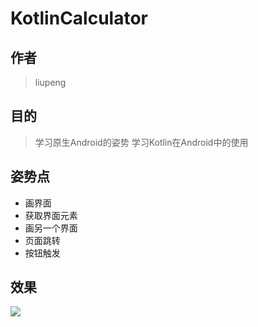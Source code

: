 # KotlinCalculator

## 作者

> liupeng

## 目的

> 学习原生Android的姿势
> 学习Kotlin在Android中的使用

## 姿势点

* 画界面
* 获取界面元素
* 画另一个界面
* 页面跳转
* 按钮触发

## 效果

![](https://tva1.sinaimg.cn/large/007S8ZIlly1gg3q9lc6thj30h60tmt9u.jpg)
